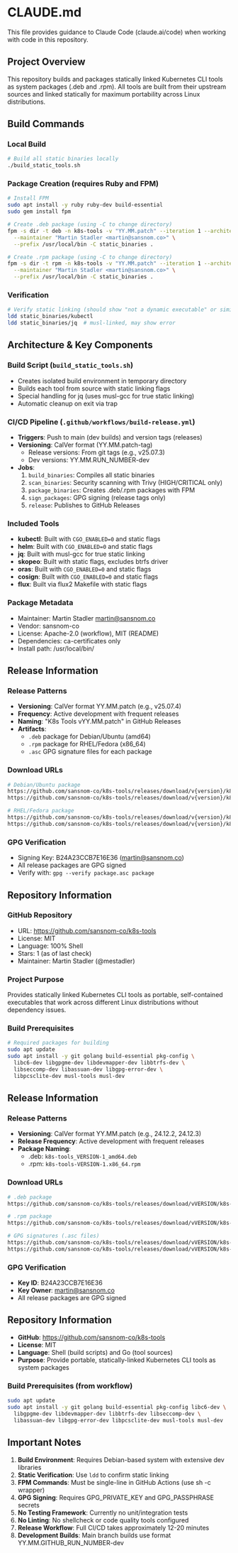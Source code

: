 # CLAUDE.md

This file provides guidance to Claude Code (claude.ai/code) when working with code in this repository.

## Project Overview

This repository builds and packages statically linked Kubernetes CLI tools as system packages (.deb and .rpm). All tools are built from their upstream sources and linked statically for maximum portability across Linux distributions.

## Build Commands

### Local Build
```bash
# Build all static binaries locally
./build_static_tools.sh
```

### Package Creation (requires Ruby and FPM)
```bash
# Install FPM
sudo apt install -y ruby ruby-dev build-essential
sudo gem install fpm

# Create .deb package (using -C to change directory)
fpm -s dir -t deb -n k8s-tools -v "YY.MM.patch" --iteration 1 --architecture amd64 \
  --maintainer "Martin Stadler <martin@sansnom.co>" \
  --prefix /usr/local/bin -C static_binaries .

# Create .rpm package (using -C to change directory)
fpm -s dir -t rpm -n k8s-tools -v "YY.MM.patch" --iteration 1 --architecture x86_64 \
  --maintainer "Martin Stadler <martin@sansnom.co>" \
  --prefix /usr/local/bin -C static_binaries .
```

### Verification
```bash
# Verify static linking (should show "not a dynamic executable" or similar)
ldd static_binaries/kubectl
ldd static_binaries/jq  # musl-linked, may show error
```

## Architecture & Key Components

### Build Script (`build_static_tools.sh`)
- Creates isolated build environment in temporary directory
- Builds each tool from source with static linking flags
- Special handling for jq (uses musl-gcc for true static linking)
- Automatic cleanup on exit via trap

### CI/CD Pipeline (`.github/workflows/build-release.yml`)
- **Triggers**: Push to main (dev builds) and version tags (releases)
- **Versioning**: CalVer format (YY.MM.patch-tag)
  - Release versions: From git tags (e.g., v25.07.3)
  - Dev versions: YY.MM.RUN_NUMBER-dev
- **Jobs**:
  1. `build_binaries`: Compiles all static binaries
  2. `scan_binaries`: Security scanning with Trivy (HIGH/CRITICAL only)
  3. `package_binaries`: Creates .deb/.rpm packages with FPM
  4. `sign_packages`: GPG signing (release tags only)
  5. `release`: Publishes to GitHub Releases

### Included Tools
- **kubectl**: Built with `CGO_ENABLED=0` and static flags
- **helm**: Built with `CGO_ENABLED=0` and static flags
- **jq**: Built with musl-gcc for true static linking
- **skopeo**: Built with static flags, excludes btrfs driver
- **oras**: Built with `CGO_ENABLED=0` and static flags
- **cosign**: Built with `CGO_ENABLED=0` and static flags
- **flux**: Built via flux2 Makefile with static flags

### Package Metadata
- Maintainer: Martin Stadler <martin@sansnom.co>
- Vendor: sansnom-co
- License: Apache-2.0 (workflow), MIT (README)
- Dependencies: ca-certificates only
- Install path: /usr/local/bin/

## Release Information

### Release Patterns
- **Versioning**: CalVer format YY.MM.patch (e.g., v25.07.4)
- **Frequency**: Active development with frequent releases
- **Naming**: "K8s Tools vYY.MM.patch" in GitHub Releases
- **Artifacts**: 
  - `.deb` package for Debian/Ubuntu (amd64)
  - `.rpm` package for RHEL/Fedora (x86_64)
  - `.asc` GPG signature files for each package

### Download URLs
```bash
# Debian/Ubuntu package
https://github.com/sansnom-co/k8s-tools/releases/download/v{version}/k8s-tools_{version}-1_amd64.deb
https://github.com/sansnom-co/k8s-tools/releases/download/v{version}/k8s-tools_{version}-1_amd64.deb.asc

# RHEL/Fedora package
https://github.com/sansnom-co/k8s-tools/releases/download/v{version}/k8s-tools-{version}-1.x86_64.rpm
https://github.com/sansnom-co/k8s-tools/releases/download/v{version}/k8s-tools-{version}-1.x86_64.rpm.asc
```

### GPG Verification
- Signing Key: B24A23CCB7E16E36 (martin@sansnom.co)
- All release packages are GPG signed
- Verify with: `gpg --verify package.asc package`

## Repository Information

### GitHub Repository
- URL: https://github.com/sansnom-co/k8s-tools
- License: MIT
- Language: 100% Shell
- Stars: 1 (as of last check)
- Maintainer: Martin Stadler (@mestadler)

### Project Purpose
Provides statically linked Kubernetes CLI tools as portable, self-contained executables that work across different Linux distributions without dependency issues.

### Build Prerequisites
```bash
# Required packages for building
sudo apt update
sudo apt install -y git golang build-essential pkg-config \
  libc6-dev libgpgme-dev libdevmapper-dev libbtrfs-dev \
  libseccomp-dev libassuan-dev libgpg-error-dev \
  libpcsclite-dev musl-tools musl-dev
```

## Release Information

### Release Patterns
- **Versioning**: CalVer format YY.MM.patch (e.g., 24.12.2, 24.12.3)
- **Release Frequency**: Active development with frequent releases
- **Package Naming**:
  - .deb: `k8s-tools_VERSION-1_amd64.deb`
  - .rpm: `k8s-tools-VERSION-1.x86_64.rpm`

### Download URLs
```bash
# .deb package
https://github.com/sansnom-co/k8s-tools/releases/download/vVERSION/k8s-tools_VERSION-1_amd64.deb

# .rpm package  
https://github.com/sansnom-co/k8s-tools/releases/download/vVERSION/k8s-tools-VERSION-1.x86_64.rpm

# GPG signatures (.asc files)
https://github.com/sansnom-co/k8s-tools/releases/download/vVERSION/k8s-tools_VERSION-1_amd64.deb.asc
https://github.com/sansnom-co/k8s-tools/releases/download/vVERSION/k8s-tools-VERSION-1.x86_64.rpm.asc
```

### GPG Verification
- **Key ID**: B24A23CCB7E16E36
- **Key Owner**: martin@sansnom.co
- All release packages are GPG signed

## Repository Information

- **GitHub**: https://github.com/sansnom-co/k8s-tools
- **License**: MIT
- **Language**: Shell (build scripts) and Go (tool sources)
- **Purpose**: Provide portable, statically-linked Kubernetes CLI tools as system packages

### Build Prerequisites (from workflow)
```bash
sudo apt update
sudo apt install -y git golang build-essential pkg-config libc6-dev \
  libgpgme-dev libdevmapper-dev libbtrfs-dev libseccomp-dev \
  libassuan-dev libgpg-error-dev libpcsclite-dev musl-tools musl-dev
```

## Important Notes

1. **Build Environment**: Requires Debian-based system with extensive dev libraries
2. **Static Verification**: Use `ldd` to confirm static linking
3. **FPM Commands**: Must be single-line in GitHub Actions (use sh -c wrapper)
4. **GPG Signing**: Requires GPG_PRIVATE_KEY and GPG_PASSPHRASE secrets
5. **No Testing Framework**: Currently no unit/integration tests
6. **No Linting**: No shellcheck or code quality tools configured
7. **Release Workflow**: Full CI/CD takes approximately 12-20 minutes
8. **Development Builds**: Main branch builds use format YY.MM.GITHUB_RUN_NUMBER-dev